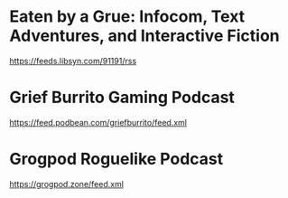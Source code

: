 # Eaten by a Grue: Infocom, Text Adventures, and Interactive Fiction
https://feeds.libsyn.com/91191/rss
# Grief Burrito Gaming Podcast
https://feed.podbean.com/griefburrito/feed.xml
# Grogpod Roguelike Podcast
https://grogpod.zone/feed.xml
